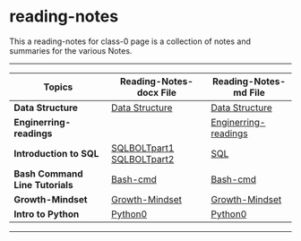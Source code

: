 # reading-notes

This a reading-notes for class-0 page is a collection of notes and summaries for the various Notes.
**************
|Topics |Reading-Notes-docx File|Reading-Notes-md File|
|-------|----------------------|---------|
|**Data Structure** |[  Data Structure](/Data-Structure.docx)|[ Data Structure](Data-Structure.md) 
|**Enginerring-readings** ||[ Enginerring-readings](Enginerring-readings.md) 
|**Introduction to SQL**|[SQLBOLTpart1](./sqlbolt/part1-sql.docx) [SQLBOLTpart2](./sqlbolt/part2-sql.docx)|[SQL](sql.md)|
|**Bash Command Line Tutorials**|[Bash-cmd](cmd.docx)|[Bash-cmd](BCommand.md)
|**Growth-Mindset**|[Growth-Mindset](./Growth-Mindset_.docx)|[Growth-Mindset](Growth-Mindest.md)|
|**Intro to Python**|[Python0](PYTHON.docx)|[Python0](python0.md)|
********

